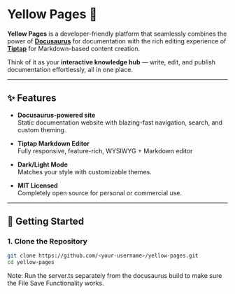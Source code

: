 # Yellow Pages 📒

**Yellow Pages** is a developer-friendly platform that seamlessly combines the power of **[Docusaurus](https://docusaurus.io/)** for documentation with the rich editing experience of **[Tiptap](https://tiptap.dev/)** for Markdown-based content creation.  

Think of it as your **interactive knowledge hub** — write, edit, and publish documentation effortlessly, all in one place.

---

## ✨ Features

- **Docusaurus-powered site**  
  Static documentation website with blazing-fast navigation, search, and custom theming.
  
- **Tiptap Markdown Editor**  
  Fully responsive, feature-rich, WYSIWYG + Markdown editor

- **Dark/Light Mode**  
  Matches your style with customizable themes.

- **MIT Licensed**  
  Completely open source for personal or commercial use.

---

## 🚀 Getting Started

### 1. Clone the Repository
```bash
git clone https://github.com/<your-username>/yellow-pages.git
cd yellow-pages
```

Note: Run the server.ts separately from the docusaurus build to make sure the File Save Functionality works.
